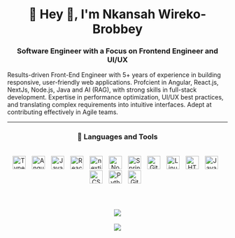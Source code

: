 <h1 align="center"> 🔭 Hey 👋, I'm Nkansah Wireko-Brobbey</h1>

<h3 align="center">Software Engineer with a Focus on Frontend Engineer and UI/UX</h3>

Results-driven Front-End Engineer with 5+ years of experience in building responsive, user-friendly web applications.
Profcient in Angular, React.js, NextJs, Node.js, Java and AI (RAG), with strong skills in full-stack development. Expertise in
performance optimization, UI/UX best practices, and translating complex requirements into intuitive interfaces. Adept at
contributing effectively in Agile teams.

---
<div align="center">
<h3>🧰 Languages and Tools</h3>
<br/>

<img alt="TypeScript" width="30px" style="padding-right:10px;" src="https://cdn.jsdelivr.net/gh/devicons/devicon/icons/typescript/typescript-plain.svg" />
<img alt="Angular" width="30px" style="padding-right:10px;" src="https://cdn.jsdelivr.net/gh/devicons/devicon/icons/angularjs/angularjs-plain.svg" />
<img alt="JavaScript" width="30px" style="padding-right:10px;" src="https://cdn.jsdelivr.net/gh/devicons/devicon/icons/javascript/javascript-plain.svg" />
<img alt="React" width="30px" style="padding-right:10px;" src="https://cdn.jsdelivr.net/gh/devicons/devicon/icons/react/react-original.svg" />
<img alt="nextjs" width="30px" style="padding-right:10px;" src="https://cdn.jsdelivr.net/gh/devicons/devicon/icons/nextjs/nextjs-plain.svg" />
<img alt="NodeJS" width="30px" style="padding-right:10px;" src="https://cdn.jsdelivr.net/gh/devicons/devicon/icons/nodejs/nodejs-original.svg" />
<img alt="Spring" width="30px" style="padding-right:10px;" src="https://cdn.jsdelivr.net/gh/devicons/devicon/icons/spring/spring-original.svg" />
<img alt="Git" width="30px" style="padding-right:10px;" src="https://cdn.jsdelivr.net/gh/devicons/devicon/icons/git/git-original.svg" />
<img alt="Linux" width="30px" style="padding-right:10px;" src="https://cdn.jsdelivr.net/gh/devicons/devicon/icons/linux/linux-original.svg" />
<img alt="HTML" width="30px" style="padding-right:10px;" src="https://cdn.jsdelivr.net/gh/devicons/devicon/icons/html5/html5-plain.svg" />
<img alt="Java" width="30px" style="padding-right:10px;" src="https://cdn.jsdelivr.net/gh/devicons/devicon/icons/java/java-original.svg"/>
<img alt="CSS" width="30px" style="padding-right:10px;" src="https://cdn.jsdelivr.net/gh/devicons/devicon/icons/css3/css3-plain.svg" />
<img alt="Python" width="30px" style="padding-right:10px;" src="https://cdn.jsdelivr.net/gh/devicons/devicon/icons/python/python-plain.svg" />
<img alt="GitHub" width="30px" style="padding-right:10px;" src="https://cdn.jsdelivr.net/gh/devicons/devicon/icons/github/github-original.svg" />
</div>
<br />



#
<div align="center">    
  <img  align="center"  src="https://github-readme-stats.vercel.app/api?username=nkansah-wireko-brobbey&show_icons=true&theme=radical" />
</div>  

<!-- #

### 📊 Stats

![Nkansah Github Stats](https://github-readme-stats.vercel.app/api?username=nkansah-wireko-brobbey&show_icons=true&theme=radical) -->
</br>

<div align=center>
 <a href="https://visitcount.itsvg.in">
  <img src="https://visitcount.itsvg.in/api?id=nkansah-wireko-brobbey&label=Profile%20Views&color=0&icon=6&pretty=true" />
</a>
</div> 

[website]: https://my-portfolio-two-woad-49.vercel.app
